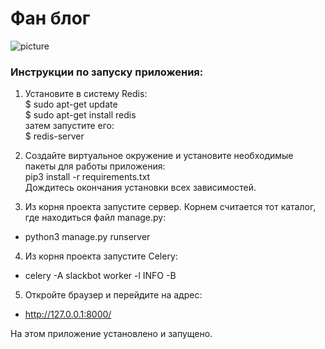# Фан блог
![picture](https://crownenglishclub.ru/wp-content/uploads/2020/02/76723bac02e0e6a353f3ade7aab8906c.png)

### Инструкции по запуску приложения:

1. Установите в систему Redis:\
$ sudo apt-get update\
$ sudo apt-get install redis\
затем запустите его:\
$ redis-server

2. Создайте виртуальное окружение и установите необходимые пакеты для работы приложения:\
pip3 install -r requirements.txt\
Дождитесь окончания установки всех зависимостей.

3. Из корня проекта запустите сервер. Корнем считается тот каталог, где находиться файл manage.py:
* python3 manage.py runserver

4. Из корня проекта запустите Celery:
* celery -A slackbot worker -l INFO -B

5. Откройте браузер и перейдите на адрес:
* http://127.0.0.1:8000/

На этом приложение установлено и запущено. 
